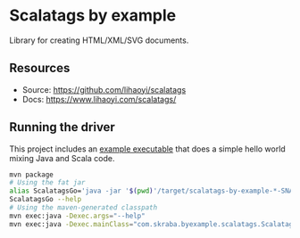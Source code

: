 Scalatags by example
====================

Library for creating HTML/XML/SVG documents.

Resources
---------

* Source: <https://github.com/lihaoyi/scalatags>
* Docs: <https://www.lihaoyi.com/scalatags/>

Running the driver
------------------

This project includes an [example executable](src/main/scala/com/skraba/byexample/scalatags/ScalatagsGo.scala)
that does a simple hello world mixing Java and Scala code.

```bash
mvn package
# Using the fat jar
alias ScalatagsGo='java -jar '$(pwd)'/target/scalatags-by-example-*-SNAPSHOT.jar'
ScalatagsGo --help
# Using the maven-generated classpath
mvn exec:java -Dexec.args="--help"
mvn exec:java -Dexec.mainClass="com.skraba.byexample.scalatags.ScalatagsGo" -Dexec.args="--help" 
```
